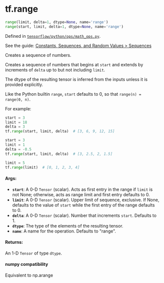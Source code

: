 <div itemscope itemtype="http://developers.google.com/ReferenceObject">
<meta itemprop="name" content="tf.range" />
</div>

# tf.range

``` python
range(limit, delta=1, dtype=None, name='range')
range(start, limit, delta=1, dtype=None, name='range')
```



Defined in [`tensorflow/python/ops/math_ops.py`](https://www.tensorflow.org/code/tensorflow/python/ops/math_ops.py).

See the guide: [Constants, Sequences, and Random Values > Sequences](../../../api_guides/python/constant_op.md#Sequences)

Creates a sequence of numbers.

Creates a sequence of numbers that begins at `start` and extends by
increments of `delta` up to but not including `limit`.

The dtype of the resulting tensor is inferred from the inputs unless
it is provided explicitly.

Like the Python builtin `range`, `start` defaults to 0, so that
`range(n) = range(0, n)`.

For example:

```python
start = 3
limit = 18
delta = 3
tf.range(start, limit, delta)  # [3, 6, 9, 12, 15]

start = 3
limit = 1
delta = -0.5
tf.range(start, limit, delta)  # [3, 2.5, 2, 1.5]

limit = 5
tf.range(limit)  # [0, 1, 2, 3, 4]
```

#### Args:

* <b>`start`</b>: A 0-D `Tensor` (scalar). Acts as first entry in the range if
    `limit` is not None; otherwise, acts as range limit and first entry
    defaults to 0.
* <b>`limit`</b>: A 0-D `Tensor` (scalar). Upper limit of sequence,
    exclusive. If None, defaults to the value of `start` while the first
    entry of the range defaults to 0.
* <b>`delta`</b>: A 0-D `Tensor` (scalar). Number that increments
    `start`. Defaults to 1.
* <b>`dtype`</b>: The type of the elements of the resulting tensor.
* <b>`name`</b>: A name for the operation. Defaults to "range".


#### Returns:

An 1-D `Tensor` of type `dtype`.



#### numpy compatibility
Equivalent to np.arange

